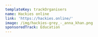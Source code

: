 ```yaml
---
templateKey: trackOrganisers
name: Hackies online
link: 'https://hackies.online/'
image: /img/hackies-grey_-_anna_khan.png
sponsoredTrack: Education
---
```

